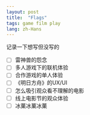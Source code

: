 ```yaml
---
layout: post
title:  "Flags"
tags: game film play
lang: zh-Hans
---
```

记录一下想写但没写的
- [ ] 雷神兽的怨念
- [ ] 多人游戏下的联机体验
- [ ] 合作游戏的单人体验
- [ ] 《明日方舟》的UX/UI
- [ ] 怎么吸引观众看不理解的电影
- [ ] 线上电影节的观众体验
- [ ] 冰菓冰菓冰菓
